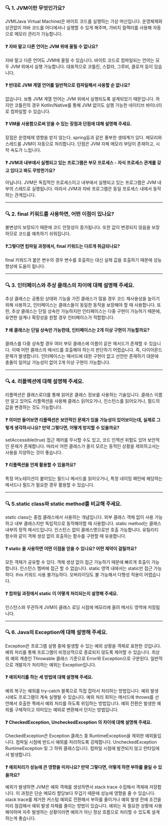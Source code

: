 ### 🔍 1. JVM이란 무엇인가요?
JVM(Java Virtual Machine)은 바이트 코드를 실행하는 가상 머신입니다. 운영체제와 상관없이 자바 코드를 어디에서나 실행할 수 있게 해주며, 가비지 컬렉터를 사용해 자동으로 메모리 관리가 가능합니다.

#### ❓ 자바 말고 다른 언어는 JVM 위에 올릴 수 없나요?
자바 말고 다른 언어도 JVM에 올릴 수 있습니다. 바이트 코드로 컴파일되는 언어는 모두 JVM 위에서 실행 가능합니다. 대표적으로 코틀린, 스칼라, 그루비, 클로저 등이 있습니다.

#### ❓ 반대로 JVM 계열 언어를 일반적으로 컴파일해서 사용할 순 없나요?
없습니다. 보통 JVM 계열 언어는 JVM 위에서 실행되도록 설계되었기 때문입니다. 하지만 코틀린의 경우 Kotlin/Native를 통해 JVM 없이도 실행 가능한 네이티브 바이너리로 컴파일할 수 있습니다.

#### ❓ VM을 사용함으로써 얻을 수 있는 장점과 단점에 대해 설명해 주세요.
장점은 운영체제 영향을 받지 않는다. spring등과 같은 풍부한 생태계가 있다. 메모리와 스레드를 JVM이 자동으로 처리합니다.
단점은 JVM 자체 메모리 부담이 존재하고, 시작 속도가 느립니다.


#### ❓ JVM과 내부에서 실행되고 있는 프로그램은 부모 프로세스 - 자식 프로세스 관계를 갖고 있다고 봐도 무방한가요?
아닙니다. JVM은 독립적인 프로세스이고 내부에서 실행되고 있는 프로그램은 JVM 내부의 스레드로 실행됩니다. 따라서 JVM과 자바 프로그램은 동일 프로세스 내에서 동작하는 관계입니다.

---
### 🔍 2. final 키워드를 사용하면, 어떤 이점이 있나요? 
불변성이 보장되기 때문에 코드 안정성이 증가됩니다. 또한 값이 변경되지 않음을 보장하므로 코드를 예측하기 쉬워집니다. 

#### ❓그렇다면 컴파일 과정에서, final 키워드는 다르게 취급되나요?
final 키워드가 붙은 변수의 경우 변수를 호출하는 대신 실제 값을 호출하기 때문에 성능 향상에 도움이 됩니다.

---

### 🔍 3. 인터페이스와 추상 클래스의 차이에 대해 설명해 주세요.
추상 클래스는 공통된 상태와 기능을 가진 클래스가 많을 경우 코드 재사용성을 높이기 위해 사용하고, 인터페이스는 클래스들이 동일한 동작을 보장해야 할 때 사용합니다. 또한, 추상 클래스는 단일 상속만 가능하지만 인터페이스는 다중 구현이 가능하기 때문에, 유연한 설계나 확장성을 원할 경우 인터페이스가 적합합니다.

#### ❓ 왜 클래스는 단일 상속만 가능한데, 인터페이스는 2개 이상 구현이 가능할까요?
클래스를 다중 상속할 경우 여러 부모 클래스에 이름이 같은 메서드가 존재할 수 있습니다. 이때 어떤 클래스의 메서드를 호출해야 하는지 판단하기 어렵습니다. 즉, 다이아몬드 문제가 발생합니다. 인터페이스는 매서드에 대한 구현이 없고 선언만 존재하기 대문에 충돌이 일어날 가능성이 없어 2개 이상 구현이 가능합니다.

---

### 🔍 4. 리플렉션에 대해 설명해 주세요.
리플렉션은 클래스로더를 통해 읽어온 클래스 정보를 사용하는 기술입니다. 클래스 이름만 알고 있어도 리플렉션을 사용해 클래스 읽어오거나, 인스턴스를 읽어오거나, 필드의 값을 변경하는 것도 가능합니다.

#### ❓  의미만 들어보면 리플렉션은 보안적인 문제가 있을 가능성이 있어보이는데, 실제로 그렇게 생각하시나요? 만약 그렇다면, 어떻게 방지할 수 있을까요?
setAccessible(true) 접근 제어를 무시할 수도 있고, 코드 인젝션 위험도 있어 보안적인 문제가 존재합니다. 따라서 어떤 클래스가 올지 모르는 동적인 상황을 제외하고서는 사용을 지양하는 것이 좋습니다. 

#### ❓ 리플렉션을 언제 활용할 수 있을까요?
특정 어노테이션이 붙어있는 필드나 메서드를 읽어오거나, 특정 네이밍 패턴에 해당하는 메서드나 필드가 필요한 경우 활용할 수 있습니다.

--- 
### 🔍 5.static class와 static method를 비교해 주세요.
static class는 중첩 클래스에서 사용하는 개념입니다. 외부 클래스 객체 없이 사용 가능하고 내부 클래스지만 독립적으로 동작해야할 때 사용합니다. static method는 클래스 내부의 정적 메서드입니다. 인스턴스 없이 클래스명으로만 호출 가능합니다. 유틸리티 함수와 같이 객체 생성 없이 호출하는 함수를 구현할 때 유용합니다.

#### ❓ static 을 사용하면 어떤 이점을 얻을 수 있나요? 어떤 제약이 걸릴까요?
모든 객체가 공유할 수 있다. 객체 생성 없이 접근 가능하기 때문에 빠르게 호출이 가능합니다.
인스턴스 멤버에 접근 할 수 없습니다. static 영역 내에서는 static만 접근 가능하다. this 키워드 사용 불가능하다. 오버라이딩도 불 가능해서 다형성 적용이 어렵습니다.

#### ❓ 컴파일 과정에서 static 이 어떻게 처리되는지 설명해 주세요.
인스턴스와 무관하게 JVM이 클래스 로딩 시점에 메모리에 올려 메서드 영역에 저장됩니다. 

--- 
### 🔍 6. Java의 Exception에 대해 설명해 주세요.
Exception은 프로그램 실행 중에 발생할 수 있는 예외 상황을 객체로 표현한 것입니다. 예외 처리를 통해 프로그램이 비정상적으로 종료되지 않도록 제어할 수 있습니다. 최상위 예외 계층인 Throwable 클래스 기준으로 Error와 Exception으로 구분된다. 일반적으로 개발자가 처리하는 예외는 Exception입니다.

#### ❓ 예외처리를 하는 세 방법에 대해 설명해 주세요.
예외 복구는 예외를 try-catch 블록으로 직접 잡아서 처리하는 방법입니다. 예외 발생 시에도 프로그램이 계속 실행될 수 있습니다. 예외 처리 회피는 메서드에 throws를 선언해서 호출한 쪽에서 예외 처리를 하도록 위임하는 방법입니다. 예외 전환은 발생한 예외를 구체적이고 의미있는 예외로 변환해서 던지는 방법입니다.

#### ❓ CheckedException, UncheckedException 의 차이에 대해 설명해 주세요.
CheckedException은 Exception 클래스 중 RuntimeException을 제외한 예외들입니다. 컴파일 시점에 반드시 예외를 처리하도록 강제합니다.  UncheckedException RuntimeException 및 그 하위 클래스입니다. 컴파일 시점에 발견되지 않고 런타임에서 발생합니다.

#### ❓ 예외처리가 성능에 큰 영향을 미치나요? 만약 그렇다면, 어떻게 하면 부하를 줄일 수 있을까요?
예외가 발생하면 JVM은 예외 객체를 생성하면서 stack trace 수집해서 객체에 저장합니다. 이 과정은 단순 메모리 할당보다 무겁기 때문에 성능에 영향을 줄 수 있습니다. stack trace를 제거한 커스텀 예외로 전환해서 부하를 줄이거나 예외 발생 전에 조건을 미리 점검해서 예외 발생 자체를 줄이는 방법이 있습니다. 예외는 꼭 필요한 상황에 사용해야하며 자주 발생하는 상황이라면 예외가 아닌 정상 흐름으로 처리할 수 있도록 설계하는게 좋습니다. 
